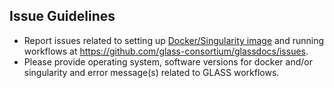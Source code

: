 ## Issue Guidelines

*   Report issues related to setting up [Docker/Singularity image](https://github.com/glass-consortium/glasstools) and running workflows at https://github.com/glass-consortium/glassdocs/issues.
*   Please provide operating system, software versions for docker and/or singularity and error message(s) related to GLASS workflows.


